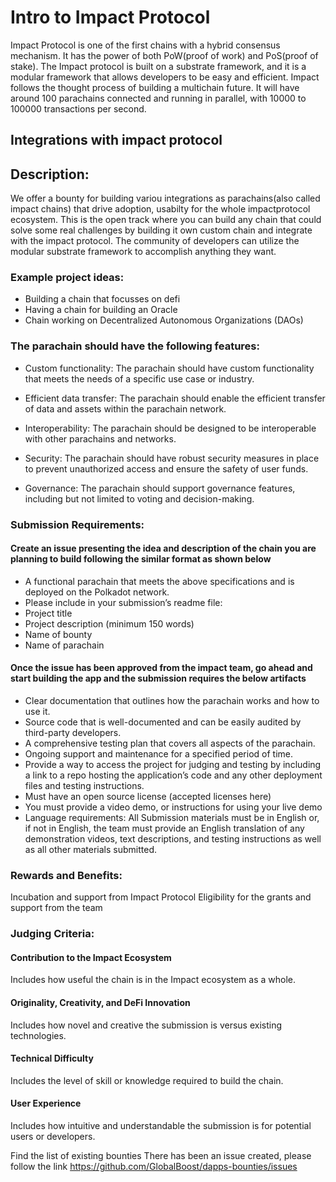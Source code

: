 # Intro to Impact Protocol
Impact Protocol is one of the first chains with a hybrid consensus mechanism. It has the power of both PoW(proof of work) and PoS(proof of stake). The Impact protocol is built on a substrate framework, and it is a modular framework that allows developers to be easy and efficient. Impact follows the thought process of building a multichain future. It will have around 100 parachains connected and running in parallel, with 10000 to 100000 transactions per second.

## Integrations with impact protocol

## Description:
We offer a bounty for building variou integrations as parachains(also called impact chains) that drive adoption, usabilty for the whole impactprotocol ecosystem. This is the open track where you can build any chain that could solve some real challenges by building it own custom chain and integrate with the impact protocol. The community of developers can utilize the modular substrate framework to accomplish anything they want.

### Example project ideas:
 - Building a chain that focusses on defi 
 - Having a chain for building an Oracle
 - Chain working on Decentralized Autonomous Organizations (DAOs)

### The parachain should have the following features:

 - Custom functionality: The parachain should have custom functionality that meets the needs of a specific use case or industry.

 - Efficient data transfer: The parachain should enable the efficient transfer of data and assets within the parachain network.

 - Interoperability: The parachain should be designed to be interoperable with other parachains and networks.

 - Security: The parachain should have robust security measures in place to prevent unauthorized access and ensure the safety of user funds.

 - Governance: The parachain should support governance features, including but not limited to voting and decision-making.

### Submission Requirements:
#### Create an issue presenting the idea and description of the chain you are planning to build following the similar format as shown below
 - A functional parachain that meets the above specifications and is deployed on the Polkadot network.
 - Please include in your submission’s readme file:
 - Project title
 - Project description (minimum 150 words)
 - Name of bounty
 - Name of parachain

#### Once the issue has been approved from the impact team, go ahead and start building the app and the submission requires the below artifacts
 - Clear documentation that outlines how the parachain works and how to use it.
 - Source code that is well-documented and can be easily audited by third-party developers.
 - A comprehensive testing plan that covers all aspects of the parachain.
 - Ongoing support and maintenance for a specified period of time.
 - Provide a way to access the project for judging and testing by including a link to a repo hosting the application’s code and any other deployment files and testing instructions.
 - Must have an open source license (accepted licenses here)
 - You must provide a video demo, or instructions for using your live demo
 - Language requirements: All Submission materials must be in English or, if not in English, the team must provide an English translation of any demonstration videos, text descriptions, and testing instructions as well as all other materials submitted.

### Rewards and Benefits:

Incubation and support from Impact Protocol
Eligibility for the grants and support from the team

### Judging Criteria:
#### Contribution to the Impact Ecosystem 
Includes how useful the chain is in the Impact ecosystem as a whole.

#### Originality, Creativity, and DeFi Innovation 
Includes how novel and creative the submission is versus existing technologies.

#### Technical Difficulty
Includes the level of skill or knowledge required to build the chain.

#### User Experience
Includes how intuitive and understandable the submission is for potential users or developers.

Find the list of existing bounties
There has been an issue created, please follow the link 
https://github.com/GlobalBoost/dapps-bounties/issues
